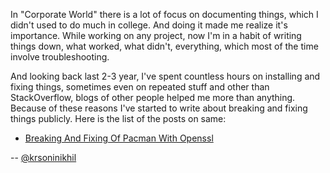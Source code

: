 In "Corporate World" there is a lot of focus on documenting things,
which I didn't used to do much in college. And doing it made me
realize it's importance. While working on any project, now I'm in a
habit of writing things down, what worked, what didn't, everything,
which most of the time involve troubleshooting.

And looking back last 2-3 year, I've spent countless hours on
installing and fixing things, sometimes even on repeated stuff and
other than StackOverflow, blogs of other people helped me more than
anything. Because of these reasons I've started to write about
breaking and fixing things publicly. Here is the list of the posts on
same:

- [Breaking And Fixing Of Pacman With
  Openssl](/2018/01/07/when-your-sudo-and-pacman-breaks)

--
[@krsoninikhil](https://twitter.com/krsoninikhil)
